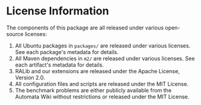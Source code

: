 # License Information

The components of this package are all released under various
open-source licenses:

1. All Ubuntu packages in `packages/` are released under various
   licenses. See each package's metadata for details.
2. All Maven dependencies in `m2/` are released under various
   licenses. See each artifact's metadata for details.
3. RALib and our extensions are released under the Apache License,
   Version 2.0.
4. All configuration files and scripts are released under the
   MIT License.
5. The benchmark problems are either publicly available from the
   Automata Wiki without restrictions or released under the MIT
   License.
